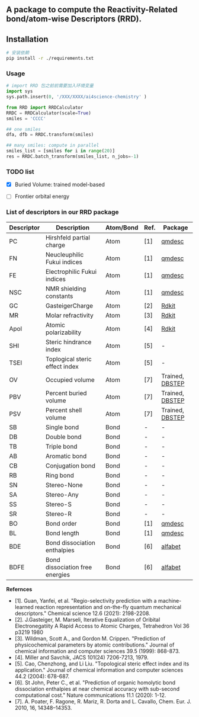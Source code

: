 ## A package to compute the Reactivity-Related bond/atom-wise Descriptors (RRD).


## Installation
```bash
# 安装依赖
pip install -r ./requirements.txt 
```

### Usage
```python
# import RRD 包之前前需要加入环境变量
import sys
sys.path.insert(0, '/XXX/XXXX/ai4science-chemistry' ) 

from RRD import RRDCalculator
RRDC = RRDCalculator(scale=True)
smiles = 'CCCC'

## one smiles
dfa, dfb = RRDC.transform(smiles)

## many smiles: compute in parallel
smiles_list = [smiles for i in range(20)]
res = RRDC.batch_transform(smiles_list, n_jobs=-1)
```

### TODO list
- [x] Buried Volume: trained model-based
- [ ] Frontier orbital energy


### List of descriptors in our RRD package

| Descriptor | Description                    | Atom/Bond | Ref.  | Package                                              |
| ---------- | ------------------------------ | --------- | ----- | ---------------------------------------------------- |
| PC         | Hirshfeld partial charge       | Atom      | \[1\] | [qmdesc](https://github.com/yanfeiguan/qmdesc)   |
| FN         | Neucleuphilic Fukui indices    | Atom      | \[1\] | [qmdesc](https://github.com/yanfeiguan/qmdesc)    |
| FE         | Electrophilic Fukui indices    | Atom      | \[1\] | [qmdesc](https://github.com/yanfeiguan/qmdesc)    |
| NSC        | NMR shielding constants        | Atom      | \[1\] | [qmdesc](https://github.com/yanfeiguan/qmdesc)   |
| GC         | GasteigerCharge                | Atom      | \[2\] | [Rdkit](https://www.rdkit.org/docs/Cookbook.html) |
| MR         | Molar refractivity             | Atom      | \[3\] | [Rdkit](https://www.rdkit.org/docs/Cookbook.html) |
| Apol       | Atomic polarizability          | Atom      | \[4\] | [Rdkit](https://www.rdkit.org/docs/Cookbook.html) |
| SHI        | Steric hindrance index         | Atom      | \[5\] | \-                                                   |
| TSEI       | Toplogical steric effect index | Atom      | \[5\] | \-                                                   |
| OV       | Occupied volume | Atom      | \[7\] | Trained, [DBSTEP](https://github.com/patonlab/DBSTEP/tree/325e24224e523014c61263bef357c9fa55316f32/dbstep) |
| PBV       | Percent buried volume | Atom      | \[7\] | Trained, [DBSTEP](https://github.com/patonlab/DBSTEP/tree/325e24224e523014c61263bef357c9fa55316f32/dbstep) |           
| PSV       | Percent shell volume | Atom      | \[7\] |Trained, [DBSTEP](https://github.com/patonlab/DBSTEP/tree/325e24224e523014c61263bef357c9fa55316f32/dbstep)  |
| SB         | Single bond                    | Bond      | \-    | \-                                                   |
| DB         | Double bond                    | Bond      | \-    | \-                                                   |
| TB         | Triple bond                    | Bond      | \-    | \-                                                   |
| AB         | Aromatic bond                  | Bond      | \-    | \-                                                   |
| CB         | Conjugation bond               | Bond      | \-    | \-                                                   |
| RB         | Ring bond                      | Bond      | \-    | \-                                                   |
| SN         | Stereo-None                    | Bond      | \-    | \-                                                   |
| SA         | Stereo-Any                     | Bond      | \-    | \-                                                   |
| SS         | Stereo-S                       | Bond      | \-    | \-                                                   |
| SR         | Stereo-R                       | Bond      | \-    | \-                                                   |
| BO         | Bond order                     | Bond      | \[1\] | [qmdesc](https://github.com/yanfeiguan/qmdesc)   |
| BL         | Bond length                    | Bond      | \[1\] | [qmdesc](https://github.com/yanfeiguan/qmdesc)   |
| BDE        | Bond dissociation enthalpies   | Bond      | \[6\] | [alfabet](https://github.com/NREL/alfabet)        |
| BDFE       | Bond dissociation free energies   | Bond      | \[6\] |[alfabet](https://github.com/NREL/alfabet)        |


**Refernces**
- [1]. Guan, Yanfei, et al. "Regio-selectivity prediction with a machine-learned reaction representation and on-the-fly quantum mechanical descriptors." Chemical science 12.6 (2021): 2198-2208.
- [2]. J.Gasteiger, M. Marseli, Iterative Equalization of Oribital Electronegatiity A Rapid Access to Atomic Charges, Tetrahedron Vol 36 p3219 1980
- [3]. Wildman, Scott A., and Gordon M. Crippen. "Prediction of physicochemical parameters by atomic contributions." Journal of chemical information and computer sciences 39.5 (1999): 868-873.
- [4]. Miller and Savchik, JACS 101(24) 7206-7213, 1979.
- [5]. Cao, Chenzhong, and Li Liu. "Topological steric effect index and its application." Journal of chemical information and computer sciences 44.2 (2004): 678-687.
- [6]. St John, Peter C., et al. "Prediction of organic homolytic bond dissociation enthalpies at near chemical accuracy with sub-second computational cost." Nature communications 11.1 (2020): 1-12.
- [7]. A. Poater, F. Ragone, R. Mariz, R. Dorta and L. Cavallo, Chem. Eur. J. 2010, 16, 14348–14353.
